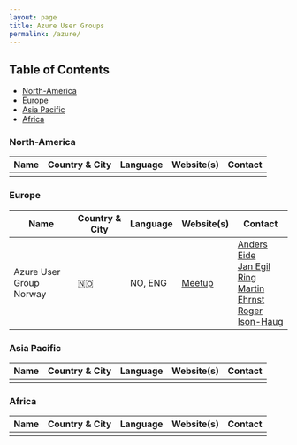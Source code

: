 ```yaml
---
layout: page
title: Azure User Groups
permalink: /azure/
---
```


## Table of Contents
* [North-America](#north-america)
* [Europe](#europe)
* [Asia Pacific](#asia-pacific)
* [Africa](#africa)

### North-America

| Name | Country & City | Language | Website(s) | Contact |
| ---- | -------------- | -------- | ---------- | ------- |
| | | | | |

### Europe

| Name | Country & City | Language | Website(s) | Contact |
| ---- | -------------- | -------- | ---------- | ------- |
| Azure User Group Norway | :norway: | NO, ENG | [Meetup](https://www.meetup.com/Azure-User-Group-Norway/) | [Anders Eide](https://twitter.com/anderseide)<br/>[Jan Egil Ring](https://twitter.com/JanEgilRing)<br/>[Martin Ehrnst](https://twitter.com/ehrnst)<br/>[Roger Ison-Haug](https://twitter.com/rogerih) |

### Asia Pacific

| Name | Country & City | Language | Website(s) | Contact |
| ---- | -------------- | -------- | ---------- | ------- |
| | | | | |

### Africa

| Name | Country & City | Language | Website(s) | Contact |
| ---- | -------------- | -------- | ---------- | ------- |
| | | | | |